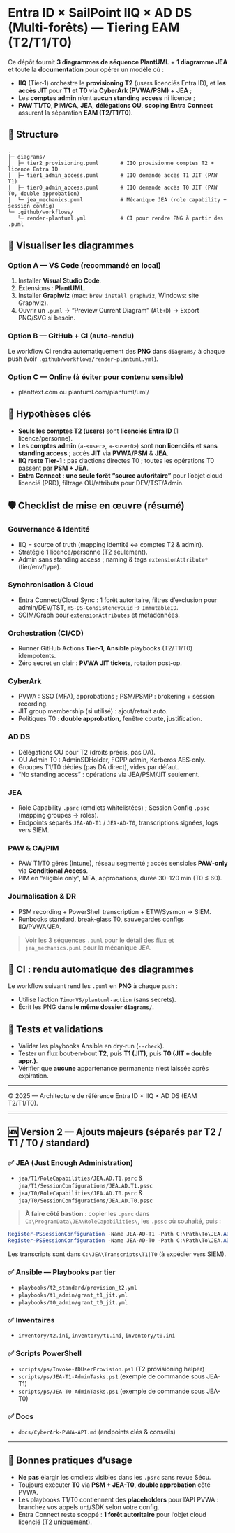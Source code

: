 # Entra ID × SailPoint IIQ × AD DS (Multi-forêts) — Tiering EAM (T2/T1/T0)

Ce dépôt fournit **3 diagrammes de séquence PlantUML** + **1 diagramme JEA** et toute la **documentation** pour opérer un modèle où :
- **IIQ** (Tier‑1) orchestre le **provisioning T2** (users licenciés Entra ID), et **les accès JIT** pour **T1** et **T0** via **CyberArk (PVWA/PSM)** + **JEA** ;
- Les **comptes admin** n’ont **aucun standing access** ni licence ;
- **PAW T1/T0**, **PIM/CA**, **JEA**, **délégations OU**, **scoping Entra Connect** assurent la séparation **EAM (T2/T1/T0)**.

## 📁 Structure
```
.
├─ diagrams/
│  ├─ tier2_provisioning.puml       # IIQ provisionne comptes T2 + licence Entra ID
│  ├─ tier1_admin_access.puml       # IIQ demande accès T1 JIT (PAW T1)
│  ├─ tier0_admin_access.puml       # IIQ demande accès T0 JIT (PAW T0, double approbation)
│  └─ jea_mechanics.puml            # Mécanique JEA (role capability + session config)
└─ .github/workflows/
   └─ render-plantuml.yml           # CI pour rendre PNG à partir des .puml
```

## 🔧 Visualiser les diagrammes
### Option A — VS Code (recommandé en local)
1. Installer **Visual Studio Code**.
2. Extensions : **PlantUML**.
3. Installer **Graphviz** (mac: `brew install graphviz`, Windows: site Graphviz).
4. Ouvrir un `.puml` → “Preview Current Diagram” (`Alt+D`) → Export PNG/SVG si besoin.

### Option B — GitHub + CI (auto‑rendu)
Le workflow CI rendra automatiquement des **PNG** dans `diagrams/` à chaque push (voir `.github/workflows/render-plantuml.yml`).

### Option C — Online (à éviter pour contenu sensible)
- planttext.com ou plantuml.com/plantuml/uml/

## 🧩 Hypothèses clés
- **Seuls les comptes T2 (users)** sont **licenciés Entra ID** (1 licence/personne).
- Les **comptes admin** (`a-<user>`, `a-<user0>`) sont **non licenciés** et **sans standing access** ; accès **JIT** via **PVWA/PSM** & **JEA**.
- **IIQ reste Tier‑1** : pas d’actions directes T0 ; toutes les opérations T0 passent par **PSM + JEA**.
- **Entra Connect** : **une seule forêt “source autoritaire”** pour l’objet cloud licencié (PRD), filtrage OU/attributs pour DEV/TST/Admin.

## 🛡️ Checklist de mise en œuvre (résumé)
### Gouvernance & Identité
- IIQ = source of truth (mapping identité ↔ comptes T2 & admin).
- Stratégie 1 licence/personne (T2 seulement).
- Admin sans standing access ; naming & tags `extensionAttribute*` (tier/env/type).

### Synchronisation & Cloud
- Entra Connect/Cloud Sync : 1 forêt autoritaire, filtres d’exclusion pour admin/DEV/TST, `mS-DS-ConsistencyGuid` → `ImmutableID`.
- SCIM/Graph pour `extensionAttributes` et métadonnées.

### Orchestration (CI/CD)
- Runner GitHub Actions **Tier‑1**, **Ansible** playbooks (T2/T1/T0) idempotents.
- Zéro secret en clair : **PVWA JIT tickets**, rotation post‑op.

### CyberArk
- PVWA : SSO (MFA), approbations ; PSM/PSMP : brokering + session recording.
- JIT group membership (si utilisé) : ajout/retrait auto.
- Politiques T0 : **double approbation**, fenêtre courte, justification.

### AD DS
- Délégations OU pour T2 (droits précis, pas DA).
- OU Admin T0 : AdminSDHolder, FGPP admin, Kerberos AES‑only.
- Groupes T1/T0 dédiés (pas DA direct), vides par défaut.
- “No standing access” : opérations via JEA/PSM/JIT seulement.

### JEA
- Role Capability `.psrc` (cmdlets whitelistées) ; Session Config `.pssc` (mapping groupes → rôles).
- Endpoints séparés `JEA-AD-T1` / `JEA-AD-T0`, transcriptions signées, logs vers SIEM.

### PAW & CA/PIM
- PAW T1/T0 gérés (Intune), réseau segmenté ; accès sensibles **PAW‑only** via **Conditional Access**.
- PIM en “eligible only”, MFA, approbations, durée 30–120 min (T0 ≤ 60).

### Journalisation & DR
- PSM recording + PowerShell transcription + ETW/Sysmon → SIEM.
- Runbooks standard, break‑glass T0, sauvegardes configs IIQ/PVWA/JEA.

> Voir les 3 séquences `.puml` pour le détail des flux et `jea_mechanics.puml` pour la mécanique JEA.

## 🚀 CI : rendu automatique des diagrammes
Le workflow suivant rend les `.puml` en **PNG** à chaque `push` :
- Utilise l’action `TimonVS/plantuml-action` (sans secrets).
- Écrit les PNG **dans le même dossier `diagrams/`**.

## 🧪 Tests et validations
- Valider les playbooks Ansible en dry‑run (`--check`).
- Tester un flux bout‑en‑bout **T2**, puis **T1 (JIT)**, puis **T0 (JIT + double appr.)**.
- Vérifier que **aucune** appartenance permanente n’est laissée après expiration.

---

© 2025 — Architecture de référence Entra ID × IIQ × AD DS (EAM T2/T1/T0).


---

## 🆕 Version 2 — Ajouts majeurs (séparés par T2 / T1 / T0 / standard)

### ✅ JEA (Just Enough Administration)
- `jea/T1/RoleCapabilities/JEA.AD.T1.psrc` & `jea/T1/SessionConfigurations/JEA.AD.T1.pssc`
- `jea/T0/RoleCapabilities/JEA.AD.T0.psrc` & `jea/T0/SessionConfigurations/JEA.AD.T0.pssc`  
> **À faire côté bastion** : copier les `.psrc` dans `C:\ProgramData\JEA\RoleCapabilities\`, les `.pssc` où souhaité, puis :
```powershell
Register-PSSessionConfiguration -Name JEA-AD-T1 -Path C:\Path\To\JEA.AD.T1.pssc -Force
Register-PSSessionConfiguration -Name JEA-AD-T0 -Path C:\Path\To\JEA.AD.T0.pssc -Force
```
Les transcripts sont dans `C:\JEA\Transcripts\T1|T0` (à expédier vers SIEM).

### ✅ Ansible — Playbooks par **tier**
- `playbooks/t2_standard/provision_t2.yml`
- `playbooks/t1_admin/grant_t1_jit.yml`
- `playbooks/t0_admin/grant_t0_jit.yml`

### ✅ Inventaires
- `inventory/t2.ini`, `inventory/t1.ini`, `inventory/t0.ini`

### ✅ Scripts PowerShell
- `scripts/ps/Invoke-ADUserProvision.ps1` (T2 provisioning helper)
- `scripts/ps/JEA-T1-AdminTasks.ps1` (exemple de commande sous JEA-T1)
- `scripts/ps/JEA-T0-AdminTasks.ps1` (exemple de commande sous JEA-T0)

### ✅ Docs
- `docs/CyberArk-PVWA-API.md` (endpoints clés & conseils)

---

## 🚦 Bonnes pratiques d’usage
- **Ne pas** élargir les cmdlets visibles dans les `.psrc` sans revue Sécu.
- Toujours exécuter **T0** via **PSM + JEA-T0**, **double approbation** côté PVWA.
- Les playbooks T1/T0 contiennent des **placeholders** pour l’API PVWA : branchez vos appels `uri`/SDK selon votre config.
- Entra Connect reste scoppé : **1 forêt autoritaire** pour l’objet cloud licencié (T2 uniquement).

